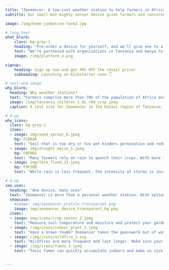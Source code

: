 ```yaml
---
title: "Zeomancer: A low-cost weather station to help farmers in Africa (and you) adapt to climate change"
subtitle: Our small-but-mighty sensor device gives farmers and concerned citizens alike access to critical data to survive and thrive in a changing climate. Help us bring climate justice to those most vulnerable to climate change.

image: /img/home-jumbotron-farm2.jpg

# long-text
what_blurb:
    class: bg-grey-1
    heading: "Pre-order a device for yourself, and we'll give one to a farmer in Africa 🙌"
    text: "We're partnered with organizations in Tanzania and Kenya to distribute at least 1200 devices to farmers in those countries. Your purchase of a device covers the cost of another device for a farmer there. Help us reach all of these farmers by supporting our crowdfunding campaign"
    image: /img/platform_4.png

signup:
    heading: Sign up now and get 40% OFF the retail price!
    subheading: Launching on Kickstarter soon 👇

# text-and-image
why_blurb:
  heading: Why weather stations?
  text: "Farmers comprise more than 70% of the population of Africa and subsist on the food they grow. These farmers have no access to weather forecasts and are at the mercy of the heavens. That results in crop losses of 30% or more per year. Access to reliable, hyperlocal weather forecasts does more than help farmers adapt to climate change. They also increase food security and help alleviate poverty."
  image: /img/tanzania_children_1_8x_r04_crop.jpeg
  caption: A test site for Zeomancer in the Katavi region of Tanzania. Most farmers do not have machinery or irrigation, not to mention weather forecasts. Photo courtesy Abdala Liingiia.

# 3-up
why_icons:
  class: bg-grey-1
  items:
  - image: img/seed_sprout_8.jpeg
    bg: FCBA9A
    text: "Soil that is too dry or too wet hinders germination and reduces yields. With weather forecasts, farmers can sow seeds at the right time to maximize yields."
  - image: img/drought_maize_5.jpeg
    bg: FBF0D2
    text: "Many farmers rely on rain to quench their crops. With more frequent and longer dry spells, farmers need to know how long they need to wait for rain."
  - image: img/farm_flood_13.jpeg
    bg: F9F3DB
    text: "While rain is less frequent, the intensity of storms is increasing. Farmers need to protect against floods and other water events."

# 4-up
zeo_uses:
  heading: "One device, many uses"
  text: "Zeomancer is more than a personal weather station. With optional sensors, it can monitor soil conditions in your garden, monitor your indoor or outdoor air quality, and more!"
  showcase:
    #image: img/zeomancer_profile_transparent.png
    image: img/zeomancer_device_transparent_bg.png
  items:
  - image: img/icons/crop_sensor_2.jpeg
    text: "Measure soil temperature and moisture and protect your garden from drought and rot."
  - image: /img/icons/indoor_plant_1.jpeg
    text: "Have a brown thumb? Zeomancer takes the guesswork out of watering so your plants stay healthy and vibrant."
  - image: /img/icons/wildfire_1.svg
    text: "Wildfires are more frequent and last longer. Make sure your indoor environment stays smoke free."
  - image: /img/icons/fumes_2.jpeg
    text: "Toxic fumes can quickly accumulate indoors and make us sick. Zeomancer can monitor your air quality and help you improve your indoor air quality."


---
```


